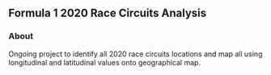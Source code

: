 ## Formula 1 2020 Race Circuits Analysis

### About

Ongoing project to identify all 2020 race circuits locations and map all using longitudinal and latitudinal values onto geographical map.
